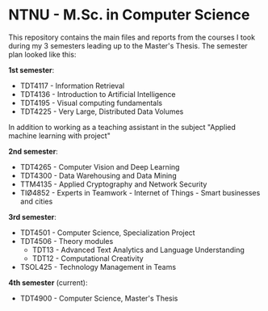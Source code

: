 # NTNU - M.Sc. in Computer Science

This repository contains the main files and reports from the courses I took during my 3 semesters leading up to the Master's Thesis. 
The semester plan looked like this:

**1st semester**:
* TDT4117 - Information Retrieval
* TDT4136 - Introduction to Artificial Intelligence
* TDT4195 - Visual computing fundamentals
* TDT4225 - Very Large, Distributed Data Volumes

In addition to working as a teaching assistant in the subject "Applied machine learning with project"

**2nd semester**:
* TDT4265 - Computer Vision and Deep Learning
* TDT4300 - Data Warehousing and Data Mining
* TTM4135 - Applied Cryptography and Network Security
* TIØ4852 - Experts in Teamwork - Internet of Things - Smart businesses and cities

**3rd semester**:
* TDT4501 - Computer Science, Specialization Project
* TDT4506 - Theory modules
    - TDT13 - Advanced Text Analytics and Language Understanding
    - TDT12 - Computational Creativity
* TSOL425 - Technology Management in Teams

**4th semester** (current): 
* TDT4900 - Computer Science, Master's Thesis 
